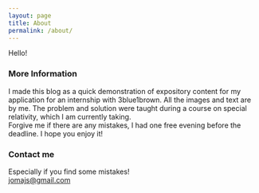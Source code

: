 ```yaml
---
layout: page
title: About
permalink: /about/
---
```


Hello!
### More Information

I made this blog as a quick demonstration of expository content for my application for an internship with 3blue1brown. All the images and text are by me. The problem and solution were taught during a course on special relativity, which I am currently taking.  
Forgive me if there are any mistakes, I had one free evening before the deadline. I hope you enjoy it!
### Contact me
Especially if you find some mistakes!   
[jomajs@gmail.com](mailto:jomajs@gmail.com)
